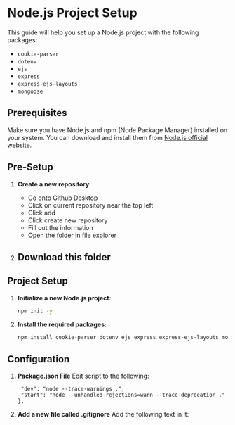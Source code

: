 # Node.js Project Setup

This guide will help you set up a Node.js project with the following packages:
- `cookie-parser`
- `dotenv`
- `ejs`
- `express`
- `express-ejs-layouts`
- `mongoose`

## Prerequisites

Make sure you have Node.js and npm (Node Package Manager) installed on your system. You can download and install them from [Node.js official website](https://nodejs.org/).

## Pre-Setup

1. **Create a new repository**
   - Go onto Github Desktop
   - Click on current repository near the top left
   - Click add
   - Click create new repository
   - Fill out the information
   - Open the folder in file explorer

2. **Download this folder**
   - 

## Project Setup

1. **Initialize a new Node.js project:**
   ```bash (terminal)
   npm init -y

2. **Install the required packages:**
   ```bash (terminal)
   npm install cookie-parser dotenv ejs express express-ejs-layouts mongoose

## Configuration

1. **Package.json File**
   Edit script to the following:
   ```"scripts": {
    "dev": "node --trace-warnings .",
    "start": "node --unhandled-rejections=warn --trace-deprecation ."
   },

2. **Add a new file called .gitignore**
   Add the following text in it:
   ```node_modules/